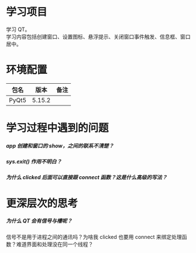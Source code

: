 # 学习项目
学习 QT。   
学习内容包括创建窗口、设置图标、悬浮提示、关闭窗口事件触发、信息框、窗口居中。

# 环境配置
| 包名     | 版本| 备注 |   
|-----|-----|-----|   
|PyQt5|   5.15.2| |   


# 学习过程中遇到的问题
##### app 创建和窗口的 show，之间的联系不清楚？

##### sys.exit() 作用不明白？

##### 为什么 clicked 后面可以直接跟 connect 函数？这是什么高级的写法？

# 更深层次的思考
##### 为什么 QT 会有信号与槽呢？
信号不是用于进程之间的通讯吗？为啥我 clicked 也要用 connect 来绑定处理函数？难道界面和处理没在同一个线程？
